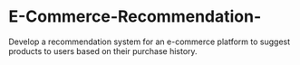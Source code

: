 # E-Commerce-Recommendation-
Develop a recommendation system for an e-commerce platform to suggest products to users based on their purchase history.
